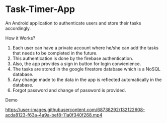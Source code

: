 # Task-Timer-App
An Android application to authenticate users and store their tasks accordingly.

How it Works?
1) Each user can have a private account where he/she can add the tasks that needs to be completed in the future.
2) This authentication is done by the firebase authentication.
3) Also, the app provides a sign in button for login convienience.
4) The tasks are stored in the google firestore database which is a NoSQL database.
5) Any change made to the data in the app is reflected automatically in the database.
6) Forgot password and change of password is provided.

Demo

https://user-images.githubusercontent.com/68738292/132122608-acda8123-f63a-4a9a-bef8-11a0f340f268.mp4


